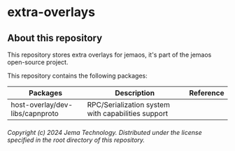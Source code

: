 # extra-overlays
## About this repository
This repository stores extra overlays for jemaos, it's part of the jemaos open-source project.

This repository contains the following packages:

| Packages                   | Description        | Reference |
|----------------------------|--------------------|-----------|
|host-overlay/dev-libs/capnproto|RPC/Serialization system with capabilities support||

###### Copyright (c) 2024 Jema Technology. Distributed under the license specified in the root directory of this repository.